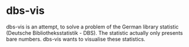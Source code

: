 # dbs-vis
dbs-vis is an attempt, to solve a problem of the German library statistic (Deutsche Bibliotheksstatistik - DBS). The statistic actually only presents bare numbers. dbs-vis wants to visualise these statistics.
